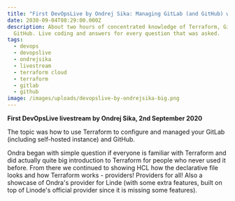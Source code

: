 ```yaml
---
title: "First DevOpsLive by Ondrej Sika: Managing GitLab (and GitHub) with Terraform"
date: 2030-09-04T08:29:00.000Z
description: About two hours of concentrated knowledge of Terraform, GitLab and
  GitHub. Live coding and answers for every question that was asked.
tags:
  - devops
  - devopslive
  - ondrejsika
  - livestream
  - terraform cloud
  - terraform
  - gitlab
  - github
image: /images/uploads/devopslive-by-ondrejsika-big.png
---
```

**First DevOpsLive livestream by Ondrej Sika, 2nd September 2020**

The topic was how to use Terraform to configure and managed your GitLab (including self-hosted instance) and GitHub.

Ondra began with simple question if everyone is familiar with Terraform and did actually quite big introduction to Terraform for people who never used it before. From there we continued to showing HCL how the declarative file looks and how Terraform works - providers! Providers for all! Also a showcase of Ondra's provider for Linde (with some extra features, built on top of Linode's official provider since it is missing some features).